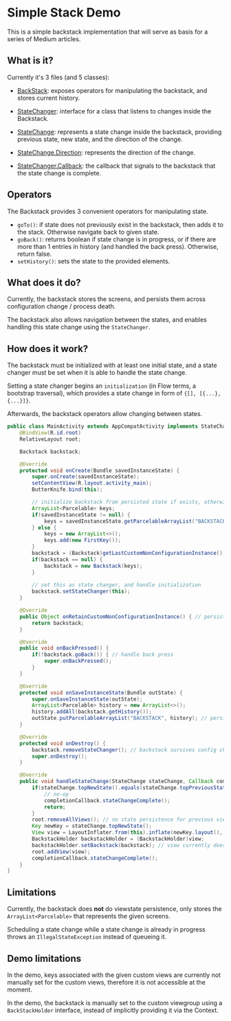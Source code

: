 # Simple Stack Demo

This is a simple backstack implementation that will serve as basis for a series of Medium articles.

## What is it?

Currently it's 3 files (and 5 classes):

- [BackStack](https://github.com/Zhuinden/simple-stack-demo/blob/master/demo-stack/src/main/java/com/zhuinden/simplestackdemo/stack/Backstack.java): exposes operators for manipulating the backstack, and stores current history.
- [StateChanger](https://github.com/Zhuinden/simple-stack-demo/blob/master/demo-stack/src/main/java/com/zhuinden/simplestackdemo/stack/StateChanger.java): interface for a class that listens to changes inside the Backstack.
- [StateChange](https://github.com/Zhuinden/simple-stack-demo/blob/master/demo-stack/src/main/java/com/zhuinden/simplestackdemo/stack/StateChange.java): represents a state change inside the backstack, providing previous state, new state, and the direction of the change.

- [StateChange.Direction]([StateChange](https://github.com/Zhuinden/simple-stack-demo/blob/master/demo-stack/src/main/java/com/zhuinden/simplestackdemo/stack/StateChange.java)): represents the direction of the change.
- [StateChanger.Callback](https://github.com/Zhuinden/simple-stack-demo/blob/master/demo-stack/src/main/java/com/zhuinden/simplestackdemo/stack/StateChanger.java): the callback that signals to the backstack that the state change is complete.

## Operators

The Backstack provides 3 convenient operators for manipulating state.

- `goTo()`: if state does not previously exist in the backstack, then adds it to the stack. Otherwise navigate back to given state.
- `goBack()`: returns boolean if state change is in progress, or if there are more than 1 entries in history (and handled the back press). Otherwise, return false.
- `setHistory()`: sets the state to the provided elements.

## What does it do?

Currently, the backstack stores the screens, and persists them across configuration change / process death.

The backstack also allows navigation between the states, and enables handling this state change using the `StateChanger`.

## How does it work?

The backstack must be initialized with at least one initial state, and a state changer must be set when it is able to handle the state change.

Setting a state changer begins an `initialization` (in Flow terms, a bootstrap traversal), which provides a state change in form of `{[], [{...}, {...}]}`.

Afterwards, the backstack operators allow changing between states.

``` java
public class MainActivity extends AppCompatActivity implements StateChanger {
    @BindView(R.id.root)
    RelativeLayout root;

    Backstack backstack;

    @Override
    protected void onCreate(Bundle savedInstanceState) {
        super.onCreate(savedInstanceState);
        setContentView(R.layout.activity_main);
        ButterKnife.bind(this);

        // initialize backstack from persisted state if exists, otherwise with new elements.
        ArrayList<Parcelable> keys;
        if(savedInstanceState != null) {
            keys = savedInstanceState.getParcelableArrayList("BACKSTACK");
        } else {
            keys = new ArrayList<>();
            keys.add(new FirstKey());
        }
        backstack = (Backstack)getLastCustomNonConfigurationInstance();
        if(backstack == null) {
            backstack = new Backstack(keys);
        }
        
        // set this as state changer, and handle initialization
        backstack.setStateChanger(this);
    }

    @Override
    public Object onRetainCustomNonConfigurationInstance() { // persist stack across config change
        return backstack;
    }

    @Override
    public void onBackPressed() {
        if(!backstack.goBack()) { // handle back press
            super.onBackPressed();
        }
    }

    @Override
    protected void onSaveInstanceState(Bundle outState) {
        super.onSaveInstanceState(outState);
        ArrayList<Parcelable> history = new ArrayList<>();
        history.addAll(backstack.getHistory());
        outState.putParcelableArrayList("BACKSTACK", history); // persist state of backstack across config change/process death
    }

    @Override
    protected void onDestroy() {
        backstack.removeStateChanger(); // backstack survives config change, so Activity should remove its reference
        super.onDestroy();
    }

    @Override
    public void handleStateChange(StateChange stateChange, Callback completionCallback) {
        if(stateChange.topNewState().equals(stateChange.topPreviousState())) {
            // no-op
            completionCallback.stateChangeComplete();
            return;
        }
        root.removeAllViews(); // no state persistence for previous views yet
        Key newKey = stateChange.topNewState();
        View view = LayoutInflater.from(this).inflate(newKey.layout(), root, false);
        BackstackHolder backstackHolder = (BackstackHolder)view;
        backstackHolder.setBackstack(backstack); // view currently doesn't implicitly receive the backstack
        root.addView(view);
        completionCallback.stateChangeComplete();
    }
}
```

## Limitations

Currently, the backstack does **not** do viewstate persistence, only stores the `ArrayList<Parcelable>` that represents the given screens.

Scheduling a state change while a state change is already in progress throws an `IllegalStateException` instead of queueing it.

## Demo limitations

In the demo, keys associated with the given custom views are currently not manually set for the custom views, therefore it is not accessible at the moment.

In the demo, the backstack is manually set to the custom viewgroup using a `BackStackHolder` interface, instead of implicitly providing it via the Context.
